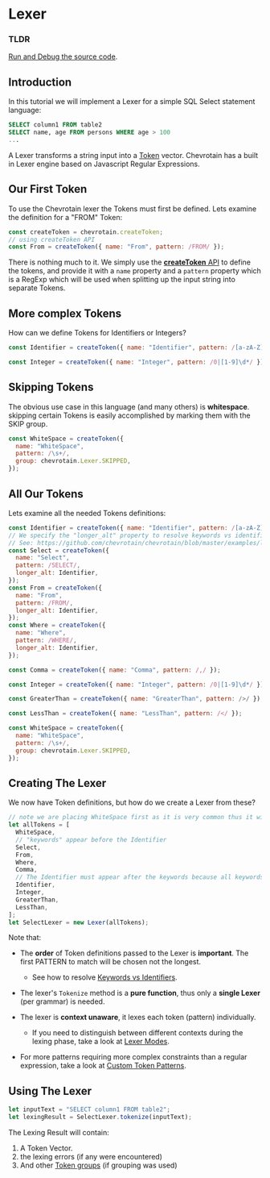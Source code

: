 # Lexer

### TLDR

[Run and Debug the source code](https://github.com/chevrotain/chevrotain/tree/master/examples/tutorial/step1_lexing).

## Introduction

In this tutorial we will implement a Lexer for a simple SQL Select statement language:

```sql
SELECT column1 FROM table2
SELECT name, age FROM persons WHERE age > 100
...
```

A Lexer transforms a string input into a [Token](https://chevrotain.io/documentation/10_5_0/interfaces/IToken.html) vector.
Chevrotain has a built in Lexer engine based on Javascript Regular Expressions.

## Our First Token

To use the Chevrotain lexer the Tokens must first be defined.
Lets examine the definition for a "FROM" Token:

```javascript
const createToken = chevrotain.createToken;
// using createToken API
const From = createToken({ name: "From", pattern: /FROM/ });
```

There is nothing much to it. We simply use the [**createToken** API](https://chevrotain.io/documentation/10_5_0/modules.html#createToken)
to define the tokens, and provide it with a `name` property and a `pattern` property which is a RegExp which will be used when splitting up the input string
into separate Tokens.

## More complex Tokens

How can we define Tokens for Identifiers or Integers?

```javascript
const Identifier = createToken({ name: "Identifier", pattern: /[a-zA-Z]\w*/ });

const Integer = createToken({ name: "Integer", pattern: /0|[1-9]\d*/ });
```

## Skipping Tokens

The obvious use case in this language (and many others) is **whitespace**. skipping certain Tokens is easily
accomplished by marking them with the SKIP group.

```javascript
const WhiteSpace = createToken({
  name: "WhiteSpace",
  pattern: /\s+/,
  group: chevrotain.Lexer.SKIPPED,
});
```

## All Our Tokens

Lets examine all the needed Tokens definitions:

```javascript
const Identifier = createToken({ name: "Identifier", pattern: /[a-zA-Z]\w*/ });
// We specify the "longer_alt" property to resolve keywords vs identifiers ambiguity.
// See: https://github.com/chevrotain/chevrotain/blob/master/examples/lexer/keywords_vs_identifiers/keywords_vs_identifiers.js
const Select = createToken({
  name: "Select",
  pattern: /SELECT/,
  longer_alt: Identifier,
});
const From = createToken({
  name: "From",
  pattern: /FROM/,
  longer_alt: Identifier,
});
const Where = createToken({
  name: "Where",
  pattern: /WHERE/,
  longer_alt: Identifier,
});

const Comma = createToken({ name: "Comma", pattern: /,/ });

const Integer = createToken({ name: "Integer", pattern: /0|[1-9]\d*/ });

const GreaterThan = createToken({ name: "GreaterThan", pattern: />/ });

const LessThan = createToken({ name: "LessThan", pattern: /</ });

const WhiteSpace = createToken({
  name: "WhiteSpace",
  pattern: /\s+/,
  group: chevrotain.Lexer.SKIPPED,
});
```

## Creating The Lexer

We now have Token definitions, but how do we create a Lexer from these?

```javascript
// note we are placing WhiteSpace first as it is very common thus it will speed up the lexer.
let allTokens = [
  WhiteSpace,
  // "keywords" appear before the Identifier
  Select,
  From,
  Where,
  Comma,
  // The Identifier must appear after the keywords because all keywords are valid identifiers.
  Identifier,
  Integer,
  GreaterThan,
  LessThan,
];
let SelectLexer = new Lexer(allTokens);
```

Note that:

- The **order** of Token definitions passed to the Lexer is **important**.
  The first PATTERN to match will be chosen not the longest.

  - See how to resolve [Keywords vs Identifiers](https://github.com/chevrotain/chevrotain/blob/master/examples/lexer/keywords_vs_identifiers/keywords_vs_identifiers.js).

- The lexer's `Tokenize` method is a **pure function**, thus only a **single Lexer** (per grammar) is needed.

- The lexer is **context unaware**, it lexes each token (pattern) individually.

  - If you need to distinguish between different contexts during the lexing phase, take a look at [Lexer Modes](../features/lexer_modes.md).

- For more patterns requiring more complex constraints than a regular expression, take a look at [Custom Token Patterns](../features/custom_token_patterns.md).

## Using The Lexer

```javascript
let inputText = "SELECT column1 FROM table2";
let lexingResult = SelectLexer.tokenize(inputText);
```

The Lexing Result will contain:

1.  A Token Vector.
2.  the lexing errors (if any were encountered)
3.  And other [Token groups](https://github.com/chevrotain/chevrotain/blob/master/examples/lexer/token_groups/token_groups.js) (if grouping was used)
